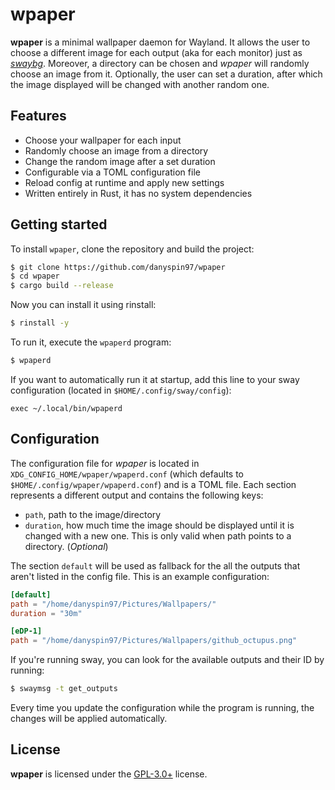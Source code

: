 # wpaper

**wpaper** is a minimal wallpaper daemon for Wayland. It allows the user to choose a different
image for each output (aka for each monitor) just as *[swaybg]*. Moreover, a directory can be
chosen and *wpaper* will randomly choose an image from it. Optionally, the user can set a
duration, after which the image displayed will be changed with another random one.

## Features

- Choose your wallpaper for each input
- Randomly choose an image from a directory
- Change the random image after a set duration
- Configurable via a TOML configuration file
- Reload config at runtime and apply new settings
- Written entirely in Rust, it has no system dependencies

## Getting started

To install `wpaper`, clone the repository and build the project:

```bash
$ git clone https://github.com/danyspin97/wpaper
$ cd wpaper
$ cargo build --release
```

Now you can install it using rinstall:

```bash
$ rinstall -y
```

To run it, execute the `wpaperd` program:

```bash
$ wpaperd
```

If you want to automatically run it at startup, add this line to your sway configuration
(located in `$HOME/.config/sway/config`):

```
exec ~/.local/bin/wpaperd
```

## Configuration

The configuration file for *wpaper* is located in `XDG_CONFIG_HOME/wpaper/wpaperd.conf`
(which defaults to `$HOME/.config/wpaper/wpaperd.conf`) and is a TOML file. Each section
represents a different output and contains the following keys:

- `path`, path to the image/directory
- `duration`, how much time the image should be displayed until it is changed with a new one.
  This is only valid when path points to a directory. (_Optional_)

The section `default` will be used as fallback for the all the outputs that aren't listed in
the config file. This is an example configuration:

```toml
[default]
path = "/home/danyspin97/Pictures/Wallpapers/"
duration = "30m"

[eDP-1]
path = "/home/danyspin97/Pictures/Wallpapers/github_octupus.png"
```

If you're running sway, you can look for the available outputs and their ID by running:

```bash
$ swaymsg -t get_outputs
```

Every time you update the configuration while the program is running, the changes will
be applied automatically.

## License

**wpaper** is licensed under the [GPL-3.0+](/LICENSE.md) license.

[swaybg]: https://github.com/swaywm/swaybg
